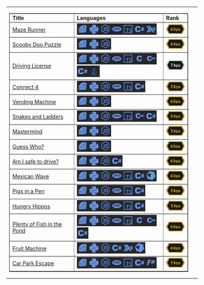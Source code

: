<div class="text-white bg-gray-dark mb-2">
<table width="100%" border="0" cellpadding="0" cellspacing="0" class="text-white bg-gray-dark mb-2">
    <tr>
        <td width="600"><table width="600" border="1" cellpadding="0" cellspacing="0">
            <tr>
            <td width="240"><b>Title</b></td>
            <td width="380"><b>Languages</b></td>
            <td width="66"><b>Rank</b></td>
            </tr>
            <tr>
            <td width="240"><a href="https://www.codewars.com/kata/58663693b359c4a6560001d6" target="_blank">Maze Runner</a></td>
            <td width="380"><a href="https://www.codewars.com/kata/58663693b359c4a6560001d6/ruby" target="_blank"><img src="./public/images/ruby.png" width="30" height="30" alt="Rank" /></a><a href="https://www.codewars.com/kata/58663693b359c4a6560001d6/python" target="_blank"><img src="./public/images/python.png" width="30" height="30" alt="Rank" /></a><a href="https://www.codewars.com/kata/58663693b359c4a6560001d6/javascript" target="_blank"><img src="./public/images/javascript.png" width="30" height="30" alt="Rank" /></a><a href="https://www.codewars.com/kata/58663693b359c4a6560001d6/php" target="_blank"><img src="./public/images/php.png" width="30" height="30" alt="Rank" /></a><a href="https://www.codewars.com/kata/58663693b359c4a6560001d6/typescript" target="_blank"><img src="./public/images/typescript.png" width="30" height="30" alt="Rank" /></a><a href="https://www.codewars.com/kata/58663693b359c4a6560001d6/csharp" target="_blank"><img src="./public/images/csharp.png" width="30" height="30" alt="Rank" /></a><a href="https://www.codewars.com/kata/58663693b359c4a6560001d6/typescript" target="_blank"><img src="./public/images/haskell.png" width="30" height="30" alt="Rank" /></a></td>
            <td width="66"><img src="./public/images/6KYU.png" width="51" height="26" alt="Rank" /></td>
            </tr>
            <tr>
            <td width="240"><a href="https://www.codewars.com/kata/58693bbfd7da144164000d05" target="_blank">Scooby Doo Puzzle</a></td>
            <td width="380"><a href="https://www.codewars.com/kata/58693bbfd7da144164000d05/ruby" target="_blank"><img src="./public/images/ruby.png" width="30" height="30" alt="Rank" /></a><a href="https://www.codewars.com/kata/58693bbfd7da144164000d05/python" target="_blank"><img src="./public/images/python.png" width="30" height="30" alt="Rank" /></a><a href="https://www.codewars.com/kata/58693bbfd7da144164000d05/javascript" target="_blank"><img src="./public/images/javascript.png" width="30" height="30" alt="Rank" /></a></td>
            <td width="66"><img src="./public/images/6KYU.png" width="51" height="26" alt="Rank" /></td>
            </tr>
            <tr>
            <td width="240"><a href="https://www.codewars.com/kata/586a1af1c66d18ad81000134" target="_blank">Driving License</a></td>
            <td width="380"><a href="https://www.codewars.com/kata/586a1af1c66d18ad81000134/ruby" target="_blank"><img src="./public/images/ruby.png" width="30" height="30" alt="Rank" /></a><a href="https://www.codewars.com/kata/586a1af1c66d18ad81000134/python" target="_blank"><img src="./public/images/python.png" width="30" height="30" alt="Rank" /></a><a href="https://www.codewars.com/kata/586a1af1c66d18ad81000134/javascript" target="_blank"><img src="./public/images/javascript.png" width="30" height="30" alt="Rank" /></a><a href="https://www.codewars.com/kata/586a1af1c66d18ad81000134/php" target="_blank"><img src="./public/images/php.png" width="30" height="30" alt="Rank" /></a><a href="https://www.codewars.com/kata/586a1af1c66d18ad81000134/c" target="_blank"><img src="./public/images/typescript.png" width="30" height="30" alt="Rank" /><img src="./public/images/c.png" width="30" height="30" alt="Rank" /><img src="./public/images/cpp.png" width="30" height="30" alt="Rank" /></a><a href="https://www.codewars.com/kata/586a1af1c66d18ad81000134/csharp" target="_blank"><img src="./public/images/csharp.png" width="30" height="30" alt="Rank" /></a><a href="https://www.codewars.com/kata/586a1af1c66d18ad81000134/java" target="_blank"><img src="./public/images/java.png" width="30" height="30" alt="Rank" /></a></td>
            <td width="66"><img src="./public/images/7KYU.png" width="51" height="26" alt="Rank" /></td>
            </tr>
            <tr>
            <td width="240"><a href="https://www.codewars.com/kata/586c0909c1923fdb89002031" target="_blank">Connect 4</a></td>
            <td width="380"><a href="https://www.codewars.com/kata/586c0909c1923fdb89002031/ruby" target="_blank"><img src="./public/images/ruby.png" width="30" height="30" alt="Rank" /></a><a href="https://www.codewars.com/kata/586c0909c1923fdb89002031/python" target="_blank"><img src="./public/images/python.png" width="30" height="30" alt="Rank" /></a><a href="https://www.codewars.com/kata/586c0909c1923fdb89002031/javascript" target="_blank"><img src="./public/images/javascript.png" width="30" height="30" alt="Rank" /></a><a href="https://www.codewars.com/kata/586c0909c1923fdb89002031/php" target="_blank"><img src="./public/images/php.png" width="30" height="30" alt="Rank" /></a><a href="https://www.codewars.com/kata/586c0909c1923fdb89002031/typescript" target="_blank"><img src="./public/images/typescript.png" width="30" height="30" alt="Rank" /></a><a href="https://www.codewars.com/kata/586c0909c1923fdb89002031/csharp" target="_blank"><img src="./public/images/csharp.png" width="30" height="30" alt="Rank" /></a></td>
            <td width="66"><img src="./public/images/5KYU.png" width="51" height="26" alt="Rank" /></td>
            </tr>
            <tr>
            <td width="240"><a href="https://www.codewars.com/kata/586e6d4cb98de09e3800014f" target="_blank">Vending Machine</a></td>
            <td width="380"><a href="https://www.codewars.com/kata/586e6d4cb98de09e3800014f/ruby" target="_blank"><img src="./public/images/ruby.png" width="30" height="30" alt="Rank" /></a><a href="https://www.codewars.com/kata/586e6d4cb98de09e3800014f/python" target="_blank"><img src="./public/images/python.png" width="30" height="30" alt="Rank" /></a><a href="https://www.codewars.com/kata/586e6d4cb98de09e3800014f/javascript" target="_blank"><img src="./public/images/javascript.png" width="30" height="30" alt="Rank" /></a></td>
            <td width="66"><img src="./public/images/6KYU.png" width="51" height="26" alt="Rank" /></td>
            </tr>
            <tr>
            <td width="240"><a href="https://www.codewars.com/kata/587136ba2eefcb92a9000027" target="_blank">Snakes and Ladders</a></td>
            <td width="380"><a href="https://www.codewars.com/kata/587136ba2eefcb92a9000027/ruby" target="_blank"><img src="./public/images/ruby.png" width="30" height="30" alt="Rank" /></a><a href="https://www.codewars.com/kata/587136ba2eefcb92a9000027/python" target="_blank"><img src="./public/images/python.png" width="30" height="30" alt="Rank" /></a><a href="https://www.codewars.com/kata/587136ba2eefcb92a9000027/javascript" target="_blank"><img src="./public/images/javascript.png" width="30" height="30" alt="Rank" /></a><a href="https://www.codewars.com/kata/587136ba2eefcb92a9000027/php" target="_blank"><img src="./public/images/php.png" width="30" height="30" alt="Rank" /></a><a href="https://www.codewars.com/kata/587136ba2eefcb92a9000027/typescript" target="_blank"><img src="./public/images/typescript.png" width="30" height="30" alt="Rank" /></a><a href="https://www.codewars.com/kata/587136ba2eefcb92a9000027/cpp" target="_blank"><img src="./public/images/cpp.png" width="30" height="30" alt="Rank" /></a><a href="https://www.codewars.com/kata/587136ba2eefcb92a9000027/csharp" target="_blank"><img src="./public/images/csharp.png" width="30" height="30" alt="Rank" /></a></td>
            <td width="66"><img src="./public/images/5KYU.png" width="51" height="26" alt="Rank" /></td>
            </tr>
            <tr>
            <td width="240"><a href="https://www.codewars.com/kata/58a848258a6909dd35000003" target="_blank">Mastermind</a></td>
            <td width="380"><a href="https://www.codewars.com/kata/58a848258a6909dd35000003/ruby" target="_blank"><img src="./public/images/ruby.png" width="30" height="30" alt="Rank" /></a><a href="https://www.codewars.com/kata/58a848258a6909dd35000003/python" target="_blank"><img src="./public/images/python.png" width="30" height="30" alt="Rank" /></a><a href="https://www.codewars.com/kata/58a848258a6909dd35000003/javascript" target="_blank"><img src="./public/images/javascript.png" width="30" height="30" alt="Rank" /></a></td>
            <td width="66"><img src="./public/images/5KYU.png" width="51" height="26" alt="Rank" /></td>
            </tr>
            <tr>
            <td width="240"><a href="https://www.codewars.com/kata/58b2c5de4cf8b90723000051" target="_blank">Guess Who?</a></td>
            <td width="380"><a href="https://www.codewars.com/kata/58b2c5de4cf8b90723000051/ruby" target="_blank"><img src="./public/images/ruby.png" width="30" height="30" alt="Rank" /></a><a href="https://www.codewars.com/kata/58b2c5de4cf8b90723000051/python" target="_blank"><img src="./public/images/python.png" width="30" height="30" alt="Rank" /></a><a href="https://www.codewars.com/kata/58b2c5de4cf8b90723000051/javascript"><img src="./public/images/javascript.png" width="30" height="30" alt="Rank" /></a></td>
            <td width="66"><img src="./public/images/6KYU.png" width="51" height="26" alt="Rank" /></td>
            </tr>
            <tr>
            <td width="240"><a href="https://www.codewars.com/kata/58ce88427e6c3f41c2000087" target="_blank">Am I safe to drive?</a></td>
            <td width="380"><a href="https://www.codewars.com/kata/58ce88427e6c3f41c2000087/ruby" target="_blank"><img src="./public/images/ruby.png" width="30" height="30" alt="Rank" /></a><a href="https://www.codewars.com/kata/58ce88427e6c3f41c2000087/python" target="_blank"><img src="./public/images/python.png" width="30" height="30" alt="Rank" /></a><a href="https://www.codewars.com/kata/58ce88427e6c3f41c2000087/javascript" target="_blank"><img src="./public/images/javascript.png" width="30" height="30" alt="Rank" /></a><a href="https://www.codewars.com/kata/58ce88427e6c3f41c2000087/csharp" target="_blank"><img src="./public/images/csharp.png" width="30" height="30" alt="Rank" /></a></td>
            <td width="66"><img src="./public/images/6KYU.png" width="51" height="26" alt="Rank" /></td>
            </tr>
            <tr>
            <td width="240"><a href="https://www.codewars.com/kata/58f5c63f1e26ecda7e000029" target="_blank">Mexican Wave</a></td>
            <td width="380"><a href="https://www.codewars.com/kata/58f5c63f1e26ecda7e000029/ruby" target="_blank"><img src="./public/images/ruby.png" width="30" height="30" alt="Rank" /></a><a href="https://www.codewars.com/kata/58f5c63f1e26ecda7e000029/python" target="_blank"><img src="./public/images/python.png" width="30" height="30" alt="Rank" /></a><a href="https://www.codewars.com/kata/58f5c63f1e26ecda7e000029/javascript"><img src="./public/images/javascript.png" width="30" height="30" alt="Rank" /></a><a href="https://www.codewars.com/kata/58f5c63f1e26ecda7e000029/php" target="_blank"><img src="./public/images/php.png" width="30" height="30" alt="Rank" /></a><a href="https://www.codewars.com/kata/58f5c63f1e26ecda7e000029/typescript" target="_blank"><img src="./public/images/typescript.png" width="30" height="30" alt="Rank" /></a><a href="https://www.codewars.com/kata/58f5c63f1e26ecda7e000029/csharp" target="_blank"><img src="./public/images/csharp.png" width="30" height="30" alt="Rank" /></a><a href="https://www.codewars.com/kata/58f5c63f1e26ecda7e000029/crystal" target="_blank"><img src="./public/images/crystal.png" width="30" height="30" alt="Rank" /></a></td>
            <td width="66"><img src="./public/images/6KYU.png" width="51" height="26" alt="Rank" /></td>
            </tr>
            <tr>
            <td width="240"><a href="https://www.codewars.com/kata/58fdcc51b4f81a0b1e00003e" target="_blank">Pigs in a Pen</a></td>
            <td width="380"><a href="https://www.codewars.com/kata/58fdcc51b4f81a0b1e00003e/ruby" target="_blank"><img src="./public/images/ruby.png" width="30" height="30" alt="Rank" /></a><a href="https://www.codewars.com/kata/58fdcc51b4f81a0b1e00003e/python" target="_blank"><img src="./public/images/python.png" width="30" height="30" alt="Rank" /></a><a href="https://www.codewars.com/kata/58fdcc51b4f81a0b1e00003e/javascript" target="_blank"><img src="./public/images/javascript.png" width="30" height="30" alt="Rank" /></a><a href="https://www.codewars.com/kata/58fdcc51b4f81a0b1e00003e/php" target="_blank"><img src="./public/images/php.png" width="30" height="30" alt="Rank" /></a><a href="https://www.codewars.com/kata/58fdcc51b4f81a0b1e00003e/typescript" target="_blank"><img src="./public/images/typescript.png" width="30" height="30" alt="Rank" /></a><a href="https://www.codewars.com/kata/58fdcc51b4f81a0b1e00003e/csharp" target="_blank"><img src="./public/images/csharp.png" width="30" height="30" alt="Rank" /></a></td>
            <td width="66"><img src="./public/images/5KYU.png" width="51" height="26" alt="Rank" /></td>
            </tr>
            <tr>
            <td width="240"><a href="https://www.codewars.com/kata/590300eb378a9282ba000095" target="_blank">Hungry Hippos</a></td>
            <td width="380"><a href="https://www.codewars.com/kata/590300eb378a9282ba000095/ruby" target="_blank"><img src="./public/images/ruby.png" width="30" height="30" alt="Rank" /></a><a href="https://www.codewars.com/kata/590300eb378a9282ba000095/python" target="_blank"><img src="./public/images/python.png" width="30" height="30" alt="Rank" /></a><a href="https://www.codewars.com/kata/590300eb378a9282ba000095/javascript" target="_blank"><img src="./public/images/javascript.png" width="30" height="30" alt="Rank" /></a><a href="https://www.codewars.com/kata/590300eb378a9282ba000095/php" target="_blank"><img src="./public/images/php.png" width="30" height="30" alt="Rank" /></a><a href="https://www.codewars.com/kata/590300eb378a9282ba000095/typescript" target="_blank"><img src="./public/images/typescript.png" width="30" height="30" alt="Rank" /></a><a href="https://www.codewars.com/kata/590300eb378a9282ba000095/csharp" target="_blank"><img src="./public/images/csharp.png" width="30" height="30" alt="Rank" /></a></td>
            <td width="66"><img src="./public/images/5KYU.png" width="51" height="26" alt="Rank" /></td>
            </tr>
            <tr>
            <td width="240"><a href="https://www.codewars.com/kata/5904be220881cb68be00007d" target="_blank">Plenty of Fish in the Pond</a></td>
            <td width="380"><a href="https://www.codewars.com/kata/5904be220881cb68be00007d/ruby" target="_blank"><img src="./public/images/ruby.png" width="30" height="30" alt="Rank" /></a><a href="https://www.codewars.com/kata/5904be220881cb68be00007d/python" target="_blank"><img src="./public/images/python.png" width="30" height="30" alt="Rank" /></a><a href="https://www.codewars.com/kata/5904be220881cb68be00007d/javascript" target="_blank"><img src="./public/images/javascript.png" width="30" height="30" alt="Rank" /></a><a href="https://www.codewars.com/kata/5904be220881cb68be00007d/php" target="_blank"><img src="./public/images/php.png" width="30" height="30" alt="Rank" /></a><a href="https://www.codewars.com/kata/5904be220881cb68be00007d/typescript" target="_blank"><img src="./public/images/typescript.png" width="30" height="30" alt="Rank" /></a><a href="https://www.codewars.com/kata/5904be220881cb68be00007d/c" target="_blank"><img src="./public/images/c.png" width="30" height="30" alt="Rank" /><img src="./public/images/cpp.png" width="30" height="30" alt="Rank" /></a><a href="https://www.codewars.com/kata/5904be220881cb68be00007d/csharp" target="_blank"><img src="./public/images/csharp.png" width="30" height="30" alt="Rank" /></a></td>
            <td width="66"><img src="./public/images/6KYU.png" width="51" height="26" alt="Rank" /></td>
            </tr>
            <tr>
            <td width="240"><a href="https://www.codewars.com/kata/590adadea658017d90000039" target="_blank">Fruit Machine</a></td>
            <td width="380"><a href="https://www.codewars.com/kata/590adadea658017d90000039/ruby" target="_blank"><img src="./public/images/ruby.png" width="30" height="30" alt="Rank" /></a><a href="https://www.codewars.com/kata/590adadea658017d90000039/python" target="_blank"><img src="./public/images/python.png" width="30" height="30" alt="Rank" /></a><a href="https://www.codewars.com/kata/590adadea658017d90000039/javascript" target="_blank"><img src="./public/images/javascript.png" width="30" height="30" alt="Rank" /></a><a href="https://www.codewars.com/kata/590adadea658017d90000039/csharp" target="_blank"><img src="./public/images/csharp.png" width="30" height="30" alt="Rank" /></a><a href="https://www.codewars.com/kata/590adadea658017d90000039/haskell" target="_blank"><img src="./public/images/haskell.png" width="30" height="30" alt="Rank" /></a><a href="https://www.codewars.com/kata/590adadea658017d90000039/crystal" target="_blank"><img src="./public/images/crystal.png" width="30" height="30" alt="Rank" /></a></td>
            <td width="66"><img src="./public/images/6KYU.png" width="51" height="26" alt="Rank" /></td>
            </tr>
            <tr>
            <td width="240"><a href="https://www.codewars.com/kata/591eab1d192fe0435e000014" target="_blank">Car Park Escape</a></td>
            <td width="380"><a href="https://www.codewars.com/kata/591eab1d192fe0435e000014/ruby" target="_blank"><img src="./public/images/ruby.png" width="30" height="30" alt="Rank" /></a><a href="https://www.codewars.com/kata/591eab1d192fe0435e000014/python" target="_blank"><img src="./public/images/python.png" width="30" height="30" alt="Rank" /></a><a href="https://www.codewars.com/kata/591eab1d192fe0435e000014/javascript" target="_blank"><img src="./public/images/javascript.png" width="30" height="30" alt="Rank" /></a><a href="https://www.codewars.com/kata/591eab1d192fe0435e000014/php" target="_blank"><img src="./public/images/php.png" width="30" height="30" alt="Rank" /></a><a href="https://www.codewars.com/kata/591eab1d192fe0435e000014/typescript" target="_blank"><img src="./public/images/typescript.png" width="30" height="30" alt="Rank" /></a><a href="https://www.codewars.com/kata/591eab1d192fe0435e000014/crystal" target="_blank"></a><a href="https://www.codewars.com/kata/591eab1d192fe0435e000014/csharp" target="_blank"><img src="./public/images/csharp.png" width="30" height="30" alt="Rank" /></a><a href="https://www.codewars.com/kata/591eab1d192fe0435e000014/fsharp" target="_blank"><img src="./public/images/fsharp.png" width="30" height="30" alt="Rank" /></a></td>
            <td width="66"><img src="./public/images/5KYU.png" width="51" height="26" alt="Rank" /></td>
            </tr>
        </table></td>
        <td>&nbsp;</td>
    </tr>
</table>
</div>
